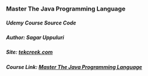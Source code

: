 ### Master The Java Programming Language
##### Udemy Course Source Code
##### Author: Sagar Uppuluri
##### Site: <a href="https://www.tekcreek.com/" target="_blank" rel="noopener">tekcreek.com</a>
##### Course Link: <a href="https://www.udemy.com/course/java-tutorial-by-sagar/?referralCode=B2C1AF2A47791ED56171" target="_blank" rel="noopener">Master The Java Programming Language</a>

